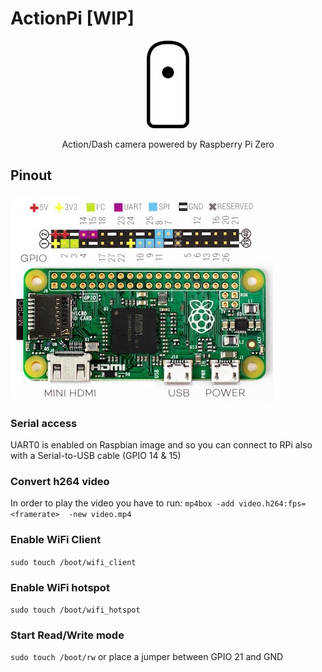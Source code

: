 # ActionPi [WIP]
<p align="center">
  <img height="140" src="img/logo.png">
</p>

<p align="center">Action/Dash camera powered by Raspberry Pi Zero </p>


## Pinout

![RPi Zero Pinout](img/rpi_zero_pinout.jpg)

### Serial access

UART0 is enabled on Raspbian image and so you can connect to RPi also with a Serial-to-USB cable (GPIO 14 & 15)

### Convert h264 video
In order to play the video you have to run: `mp4box -add video.h264:fps=<framerate>  -new video.mp4` 

### Enable WiFi Client
`sudo touch /boot/wifi_client`

### Enable WiFi hotspot
`sudo touch /boot/wifi_hotspot`

### Start Read/Write mode
`sudo touch /boot/rw` or place a jumper between GPIO 21 and GND

